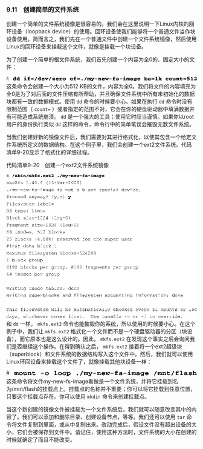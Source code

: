 ### 9.11　创建简单的文件系统

创建一个简单的文件系统镜像是很容易的。我们会在这里说明一下Linux内核的回环设备（loopback device）的使用。回环设备使我们能够将一个普通文件当作块设备使用。简而言之，我们先在一个普通文件中创建一个文件系统镜像，然后使用Linux的回环设备来挂载这个文件，就像是挂载一个块设备。

为了创建一个简单的根文件系统，我们首先创建一个内容为全0的、固定大小的文件：



![237.png](../images/237.png)
这条命令会创建一个大小为512 KB的文件，内容为全0。我们将文件的内容填充为全0是为了对后面的文件压缩有所帮助，并且确保文件系统中所有未初始化的数据块都有一致的数据模式。使用 `dd` 命令的时候要小心。如果在执行 `dd` 命令时没有限制范围（ `count=` ）或者指定的范围不对，它会在你的硬盘驱动器中填满数据并有可能造成系统崩溃。 `dd` 是一个强大的工具；使用它时应当谨慎。如果你以root用户的身份执行类似 `dd` 这样的命令，命令行中的简单笔误会摧毁无数文件系统。

当我们创建好新的镜像文件后，我们需要对其进行格式化，以使其包含一个给定文件系统所定义的数据结构。在这个例子里，我们会创建一个ext2文件系统。代码清单9-20显示了格式化的详细过程。

代码清单9-20　创建一个ext2文件系统镜像



![238.png](../images/238.png)
和 `dd` 一样， `mkfs.ext2` 命令也能摧毁你的系统，所以使用的时候要小心。在这个例子中，我们让 `mkfs.ext2` 格式化一个文件而不是一个硬盘驱动器的分区（块设备），而它原本也是这么设计的。因此， `mkfs.ext2` 在发现这个事实之后会询问我们是否继续这个操作。在得到确认之后， `mkfs.ext2` 接着将一个ext2超级块（superblock）和文件系统的数据结构写入这个文件中。然后，我们就可以使用Linux环回设备来挂载这个文件了，就像挂载其他块设备一样：



![239.png](../images/239.png)
这条命令将文件my-new-fs-image看做是一个文件系统，并将它挂载到名为/mnt/flash的挂载点上。挂载点的名称并不重要；你可以将它挂载到任意位置，只要这个挂载点存在。你可以使用 `mkdir` 命令来创建挂载点。

当这个新创建的镜像文件被挂载为一个文件系统后，我们就可以随意改变其中的内容了。我们可以添加和删除目录、创建设备节点，等等。我们还可以使用 `tar` 命令将文件复制到里面，或从中复制出来。改动完成后，假设文件没有超出设备的大小，它们会被保存到文件中。请记住，使用这种方法时，文件系统的大小在创建的时候就确定了而且不能改变。

